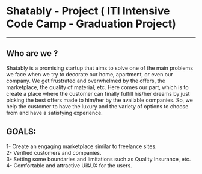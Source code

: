 # Shatably - Project ( ITI  Intensive Code Camp -  Graduation Project) <br>
------------------------------------------------------- 

Who are we ?
------------------------------------------------------- 
Shatably is a promising startup that aims to solve one of the main problems we face when we try to decorate our home, apartment, or even our company. We get frustrated and overwhelmed by the offers, the marketplace, the quality of material, etc. Here comes our part, which is to create a place where the customer can finally fulfill his/her dreams by just picking the best offers made to him/her by the available companies. So, we help the customer to have the luxury and the variety of options to choose from and have a satisfying experience.<br>

GOALS:
-------------------------------------------------------
1- Create an engaging marketplace similar to freelance sites. <br>
2- Verified customers and companies.<br>
3- Setting some boundaries and limitations such as Quality Insurance, etc.<br>
4- Comfortable and attractive Ui&UX for the users. <br>

